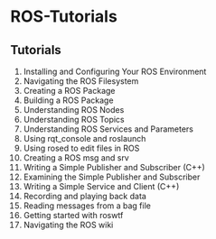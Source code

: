 # ROS-Tutorials

## Tutorials

1. Installing and Configuring Your ROS Environment
2. Navigating the ROS Filesystem
3. Creating a ROS Package
4. Building a ROS Package
5. Understanding ROS Nodes
6. Understanding ROS Topics
7. Understanding ROS Services and Parameters
8. Using rqt_console and roslaunch
9. Using rosed to edit files in ROS
10. Creating a ROS msg and srv
11. Writing a Simple Publisher and Subscriber (C++)
12. Examining the Simple Publisher and Subscriber
13. Writing a Simple Service and Client (C++)
14. Recording and playing back data
15. Reading messages from a bag file 
16. Getting started with roswtf
17. Navigating the ROS wiki
